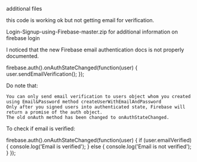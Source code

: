 additional files

this code is working ok but not getting email for verification.


Login-Signup-using-Firebase-master.zip  for additional information on firebase login




I noticed that the new Firebase email authentication docs is not properly documented.

firebase.auth().onAuthStateChanged(function(user) {
  user.sendEmailVerification(); 
});

Do note that:

    You can only send email verification to users object whom you created using Email&Password method createUserWithEmailAndPassword
    Only after you signed users into authenticated state, Firebase will return a promise of the auth object.
    The old onAuth method has been changed to onAuthStateChanged.

To check if email is verified:

firebase.auth().onAuthStateChanged(function(user) { 
  if (user.emailVerified) {
    console.log('Email is verified');
  }
  else {
    console.log('Email is not verified');
  }
});



